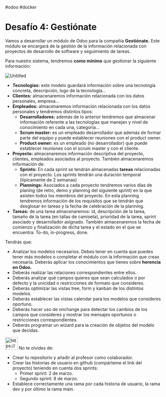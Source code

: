 #odoo #docker 

# Desafío 4: Gestiónate

Vamos a desarrollar un módulo de Odoo para la compañía **************************Gestiónate.************************** Este módulo se encargará de la gestión de la información relacionada con proyectos de desarrollo de software y seguimiento de tareas.

Para nuestro sistema, tendremos **************************como mínimo************************** que gestionar la siguiente información:

![Untitled](300%20📈%20SGE%202022-2023/Desafío%204%20Gestiónate/Untitled.png)

- ******************************Tecnologías:****************************** este modelo guardará información sobre una tecnología concreta, descripción, logo de la tecnología…
- **********************Clientes:********************** almacenaremos información relacionada con los datos personales, empresa…
- **Empleados:** almacenaremos información relacionada con los datos personales y tendremos distintos tipos:
    - **********************************Desarrolladores:********************************** además de lo anterior tendremos que almacenar información referente a las tecnologías que manejan y nivel de conocimiento en cada una, categoría…
    - ****************************Scrum master:**************************** es un empleado desarrollador que además de formar parte del equipo y puede establecer reuniones con el product owner.
    - **************************Product owner:************************** es un empleado (no desarrollador) que puede establecer reuniones con el scrum master y con el cliente.
- ********************Proyecto:******************** almacenaremos información descriptiva del proyecto, clientes, empleados asociados al proyecto. También almacenaremos información de:
    - ******************Sprints:****************** En cada sprint se tendrán almacenadas **tareas** relacionadas con el proyecto. Los sprints tendrán una duración temporal (típicamente de 2 semanas)
    - ********************Plannings:******************** Asociados a cada proyecto tendremos varios días de planing (de retro, demo y planning del siguiente sprint) en la que asisten todos los miembros del proyecto. En esta planning tendremos información de los requisitos que se tendrán que desglosar en tareas y la fecha de celebración de la planning.
- ****************Tareas:**************** de una tarea almacenaremos: id, descripción de la tarea, tamaño de la tarea (en tallas de camiseta), prioridad de la tarea, sprint asociado y desarrollador asignado. También almacenaremos la fecha de comienzo y finalización de dicha tarea y el estado en el que se encuentra: To-do, in-progress, done.

Tendrás que:

- Analizar los modelos necesarios. Debes tener en cuenta que puedes tener más modelos o completar el módulo con la información que creas necesaria. Deberás aplicar los conocimientos que tienes sobre **********************************herencia en Odoo.**********************************
- Deberás realizar las relaciones correspondientes entre ellos.
- Deberás analizar qué campos quieres que sean calculados o por defecto y la unicidad o restricciones de formato que consideres.
- Deberás optimizar las vistas tree, form y kanban de los distintos modelos.
- Deberás establecer las vistas calendar para los modelos que consideres oportuno.
- Deberás hacer uso de onchange para detectar los cambios de los campos que consideres y mostrar los mensajes oportunos o restricciones correspondientes.
- Deberás programar un wizard para la creación de objetos del modelo que decidas.

<aside>
<img src="https://www.notion.so/icons/fire_orange.svg" alt="https://www.notion.so/icons/fire_orange.svg" width="40px" /> No te olvides de:

- Crear tu repositorio y añadir al profesor como colaborador.
- Crear las historias de usuario en github (compárteme el link del proyecto) teniendo en cuenta dos sprints:
    - Primer sprint: 2 de marzo.
    - Segundo sprint: 8 de marzo.
- Establece correctamente una rama por cada  historia de usuario, la rama dev y por último la rama main.
</aside>
